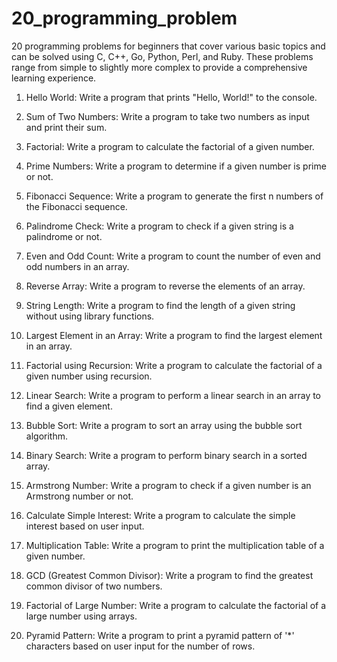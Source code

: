 # 20_programming_problem

20 programming problems for beginners that cover various basic topics and can be solved using C, C++, Go, Python, Perl, and Ruby. These problems range from simple to slightly more complex to provide a comprehensive learning experience.

1. Hello World:
Write a program that prints "Hello, World!" to the console.

2. Sum of Two Numbers:
Write a program to take two numbers as input and print their sum.

3. Factorial:
Write a program to calculate the factorial of a given number.

4. Prime Numbers:
Write a program to determine if a given number is prime or not.

5. Fibonacci Sequence:
Write a program to generate the first n numbers of the Fibonacci sequence.

6. Palindrome Check:
Write a program to check if a given string is a palindrome or not.

7. Even and Odd Count:
Write a program to count the number of even and odd numbers in an array.

8. Reverse Array:
Write a program to reverse the elements of an array.

9. String Length:
Write a program to find the length of a given string without using library functions.

10. Largest Element in an Array:
Write a program to find the largest element in an array.

11. Factorial using Recursion:
Write a program to calculate the factorial of a given number using recursion.

12. Linear Search:
Write a program to perform a linear search in an array to find a given element.

13. Bubble Sort:
Write a program to sort an array using the bubble sort algorithm.

14. Binary Search:
Write a program to perform binary search in a sorted array.

15. Armstrong Number:
Write a program to check if a given number is an Armstrong number or not.

16. Calculate Simple Interest:
Write a program to calculate the simple interest based on user input.

17. Multiplication Table:
Write a program to print the multiplication table of a given number.

18. GCD (Greatest Common Divisor):
Write a program to find the greatest common divisor of two numbers.

19. Factorial of Large Number:
Write a program to calculate the factorial of a large number using arrays.

20. Pyramid Pattern:
Write a program to print a pyramid pattern of '*' characters based on user input for the number of rows.
